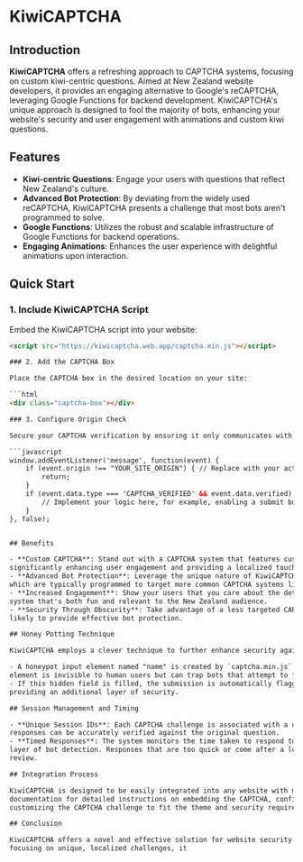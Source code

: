 # KiwiCAPTCHA

## Introduction
**KiwiCAPTCHA** offers a refreshing approach to CAPTCHA systems, focusing on custom kiwi-centric 
questions. Aimed at New Zealand website developers, it provides an engaging alternative to Google's 
reCAPTCHA, leveraging Google Functions for backend development. KiwiCAPTCHA's unique approach is 
designed to fool the majority of bots, enhancing your website's security and user engagement with 
animations and custom kiwi questions.

## Features

- **Kiwi-centric Questions**: Engage your users with questions that reflect New Zealand's culture.
- **Advanced Bot Protection**: By deviating from the widely used reCAPTCHA, KiwiCAPTCHA presents a 
challenge that most bots aren't programmed to solve.
- **Google Functions**: Utilizes the robust and scalable infrastructure of Google Functions for 
backend operations.
- **Engaging Animations**: Enhances the user experience with delightful animations upon interaction.

## Quick Start

### 1. Include KiwiCAPTCHA Script

Embed the KiwiCAPTCHA script into your website:

```html
<script src="https://kiwicaptcha.web.app/captcha.min.js"></script>

### 2. Add the CAPTCHA Box

Place the CAPTCHA box in the desired location on your site:

```html
<div class="captcha-box"></div>

### 3. Configure Origin Check

Secure your CAPTCHA verification by ensuring it only communicates with your site:

```javascript
window.addEventListener('message', function(event) {
    if (event.origin !== "YOUR_SITE_ORIGIN") { // Replace with your actual site origin
        return;
    }
    if (event.data.type === 'CAPTCHA_VERIFIED' && event.data.verified) {
        // Implement your logic here, for example, enabling a submit button
    }
}, false);


## Benefits

- **Custom CAPTCHA**: Stand out with a CAPTCHA system that features custom kiwi-centric questions, 
significantly enhancing user engagement and providing a localized touch.
- **Advanced Bot Protection**: Leverage the unique nature of KiwiCAPTCHA to fool the majority of bots, 
which are typically programmed to target more common CAPTCHA systems like Google's reCAPTCHA.
- **Increased Engagement**: Show your users that you care about the details by integrating a CAPTCHA 
system that's both fun and relevant to the New Zealand audience.
- **Security Through Obscurity**: Take advantage of a less targeted CAPTCHA system, making it more 
likely to provide effective bot protection.

## Honey Potting Technique

KiwiCAPTCHA employs a clever technique to further enhance security against bots:

- A honeypot input element named "name" is created by `captcha.min.js` and hidden via CSS. This 
element is invisible to human users but can trap bots that attempt to fill out every form field.
- If this hidden field is filled, the submission is automatically flagged as coming from a bot, 
providing an additional layer of security.

## Session Management and Timing

- **Unique Session IDs**: Each CAPTCHA challenge is associated with a unique session ID, ensuring that 
responses can be accurately verified against the original question.
- **Timed Responses**: The system monitors the time taken to respond to the CAPTCHA, adding another 
layer of bot detection. Responses that are too quick or come after a long delay can be flagged for 
review.

## Integration Process

KiwiCAPTCHA is designed to be easily integrated into any website with minimal effort. Follow the 
documentation for detailed instructions on embedding the CAPTCHA, configuring the origin check, and 
customizing the CAPTCHA challenge to fit the theme and security requirements of your site.

## Conclusion

KiwiCAPTCHA offers a novel and effective solution for website security and user engagement. By 
focusing on unique, localized challenges, it

